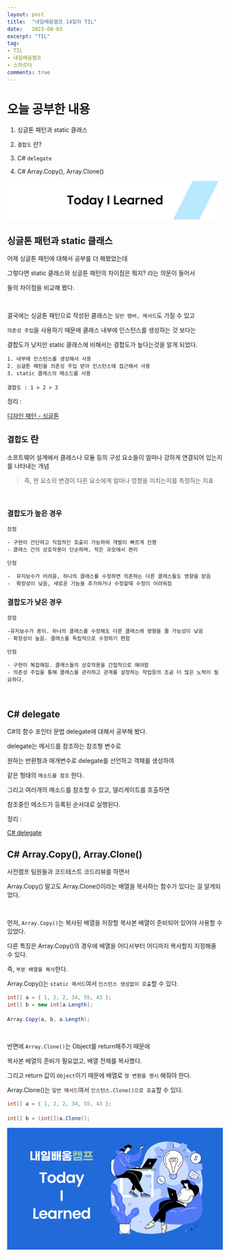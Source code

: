 ```yaml
---
layout: post
title:  "내일배움캠프 14일차 TIL"
date:   2023-08-03
excerpt: "TIL"
tag:
- TIL
- 내일배움캠프
- 스파르타
comments: true
---
```


# 오늘 공부한 내용

1. 싱글톤 패턴과 static 클래스

2. `결합도` 란?

3. C# `delegate`

4. C# Array.Copy(), Array.Clone()

![nbcbanner](/assets/img/TILbanner.png)
<br/>

## 싱글톤 패턴과 static 클래스

어제 싱글톤 패턴에 대해서 공부를 더 해봤었는데

그렇다면 static 클래스와 싱글톤 패턴의 차이점은 뭐지? 라는 의문이 들어서

둘의 차이점을 비교해 봤다.

<br/>

결국에는 싱글톤 패턴으로 작성된 클래스는 `일반 멤버, 메서드`도 가질 수 있고

`의존성 주입`을 사용하기 때문에 클래스 내부에 인스턴스를 생성하는 것 보다는 

결합도가 낮지만 static 클래스에 비해서는 결합도가 높다는것을 알게 되었다.

    1. 내부에 인스턴스를 생성해서 사용
    2. 싱글톤 패턴을 의존성 주입 받아 인스턴스에 접근해서 사용
    3. static 클래스의 메소드를 사용

    결합도 : 1 > 2 > 3


정리 : 

[디자인 패턴 - 싱글톤](https://kksoo0131.github.io/posts/designPattern-1/)

## `결합도` 란

소프트웨어 설계에서 클래스나 모듈 등의 구성 요소들이 얼마나 강하게 연결되어 있는지를 나타내는 개념

> 즉, 한 요소의 변경이 다른 요소에게 얼마나 영향을 미치는지를 측정하는 지표

<br />

### 결합도가 높은 경우

`장점`
    
    - 구현이 간단하고 직접적인 호출이 가능하여 개발이 빠르게 진행
    - 클래스 간의 상호작용이 단순하며, 작은 규모에서 편리

`단점`

    -  유지보수가 어려움, 하나의 클래스를 수정하면 의존하는 다른 클래스들도 영향을 받음
    -  확장성이 낮음, 새로운 기능을 추가하거나 수정할때 수정이 어려워짐

### 결합도가 낮은 경우

`장점`

    -유지보수가 용이. 하나의 클래스를 수정해도 다른 클래스에 영향을 줄 가능성이 낮음
    - 확장성이 높음. 클래스를 독립적으로 수정하기 편함

`단점`

    - 구현이 복잡해짐. 클래스들의 상호작용을 간접적으로 해야함
    - 의존성 주입을 통해 클래스를 관리하고 관계를 설정하는 작업등의 조금 더 많은 노력이 필요하다.

<br />

## C# delegate

C#의 함수 포인터 문법 delegate에 대해서 공부해 봤다.

delegate는 메서드를 참조하는 참조형 변수로 

원하는 반환형과 매개변수로 delegate를 선언하고 객체를 생성하여

같은 형태의 `메소드를 참조` 한다.

그리고 여러개의 메소드를 참조할 수 있고, 델리게이트를 호출하면

참조중인 메소드가 등록된 순서대로 실행된다.

정리 : 

[C# delegate](https://kksoo0131.github.io/posts/CSharp-7/)


## C# Array.Copy(), Array.Clone()

사전캠프 팀원들과 코드테스트 코드리뷰를 하면서

Array.Copy() 말고도 Array.Clone()이라는 배열을 복사하는 함수가 있다는 걸 알게되었다.

<br/>

먼저, `Array.Copy()`는 복사된 배열을 저장할 복사본 배열이 준비되어 있어야 사용할 수 있었다.

다른 특징은 Array.Copy()의 경우에 배열을 어디서부터 어디까지 복사할지 지정해줄 수 있다.

즉, `부분 배열을 복사`한다.

Array.Copy()는 `static 메서드`여서 `인스턴스 생성없이 호출`할 수 있다.

```cs
int[] a = { 1, 2, 2, 34, 55, 43 };
int[] b = new int[a.Length];

Array.Copy(a, b, a.Length);
```

<br/>

반면에 `Array.Clone()`는 Object를 return해주기 때문에

복사본 배열의 준비가 필요없고, 배열 전체를 복사했다.

그리고 return 값이 `Object`이기 때문에 배열로 `형 변환을 명시` 해줘야 한다.

Array.Clone()는 `일반 메서드`여서 `인스턴스.Clone()으로 호출`할 수 있다.


```cs
int[] a = { 1, 2, 2, 34, 55, 43 };

int[] b = (int[])a.Clone();
```

![nbcthumbnail](/assets/img/thumbnail-image.png)